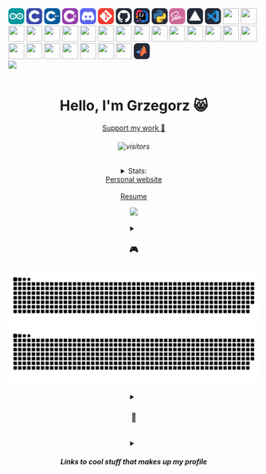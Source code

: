 <!-- individual links and https://simpleicons.org/ !-->

<div>
<img height="32" width="32" src="https://github.com/Jirafey/Jirafey/blob/main/images/Arduino.svg" />
<img height="32" width="32" src="https://github.com/Jirafey/Jirafey/blob/main/images/C.svg" />
<img height="32" width="32" src="https://github.com/Jirafey/Jirafey/blob/main/images/CPP.svg" />
<img height="32" width="32" src="https://github.com/Jirafey/Jirafey/blob/main/images/CS.svg" />
<img height="32" width="32" src="https://github.com/Jirafey/Jirafey/blob/main/images/Discord.svg" />
<img height="32" width="32" src="https://github.com/Jirafey/Jirafey/blob/main/images/Git.svg" />
<img height="32" width="32" src="https://github.com/Jirafey/Jirafey/blob/main/images/Github-Dark.svg" />
<img height="32" width="32" src="https://github.com/Jirafey/Jirafey/blob/main/images/Idea-Dark.svg" />
<img height="32" width="32" src="https://github.com/Jirafey/Jirafey/blob/main/images/Python-Dark.svg" />
<img height="32" width="32" src="https://github.com/Jirafey/Jirafey/blob/main/images/Sass.svg" />
<img height="32" width="32" src="https://github.com/Jirafey/Jirafey/blob/main/images/Vercel-Dark.svg" />
<img height="32" width="32" src="https://github.com/Jirafey/Jirafey/blob/main/images/VSCode-Dark.svg" />

  

<img height="32" width="32" src="https://cdn.simpleicons.org/github/" />
<img height="32" width="32" src="https://cdn.simpleicons.org/stackoverflow/" />
<img height="32" width="32" src="https://cdn.simpleicons.org/clion/" />
<img height="32" width="32" src="https://cdn.simpleicons.org/vercel/" />
<img height="32" width="32" src="https://cdn.simpleicons.org/python/" />
<img height="32" width="32" src="https://cdn.simpleicons.org/c/" />
<img height="32" width="32" src="https://cdn.simpleicons.org/c++/" />
<img height="32" width="32" src="https://cdn.simpleicons.org/HTML5/" />
<img height="32" width="32" src="https://cdn.simpleicons.org/CSS3/" />
<img height="32" width="32" src="https://cdn.simpleicons.org/LinkedIn/" />
<img height="32" width="32" src="https://cdn.simpleicons.org/git/" />
<img height="32" width="32" src="https://cdn.simpleicons.org/markdown/" />  
<img height="32" width="32" src="https://grzegorzkmita.com/images/email.png" />
<img height="32" width="32" src="https://cdn.simpleicons.org/PyCharm/" />
<img height="32" width="32" src="https://cdn.simpleicons.org/discord/" />  
<img height="32" width="32" src="https://cdn.simpleicons.org/Unity/" />  
<img height="32" width="32" src="https://cdn.simpleicons.org/Itch.io/" />  
<img height="32" width="32" src="https://cdn.simpleicons.org/BuyMeACoffee/" />  
<img height="32" width="32" src="https://cdn.simpleicons.org/VisualStudioCode/" />
<img height="32" width="32" src="https://cdn.simpleicons.org/JavaScript/" />
<img height="32" width="32" src="https://cdn.simpleicons.org/Rust/" />
<img height="32" width="32" src="https://cdn.simpleicons.org/CSharp/" />
<img height="32" width="32" src="https://cdn.simpleicons.org/VisualStudio/" />
<img height="32" width="32" src="https://raw.githubusercontent.com/tandpfun/skill-icons/main/icons/Matlab-Dark.svg" />  
</div>
<div align="center">
<img src="https://media1.giphy.com/media/OfgFXNVi8gnEXvbske/giphy.gif" height="50" align="left"/><br><br>

# Hello, I'm Grzegorz 😸 <br> 
</div>
<div align="center">
<a href="https://www.buymeacoffee.com/jirafey"> Support my work 💛</a>
  
###### ![visitors](https://vbr.wocr.tk/badge?page_id=Jirafey.Jirafey&lcolor=F4E892&color=F0CD7B&style=for-the-badge&logo=Github&logoColor=000000)  
<details>
<summary>Stats:</summary>
<img src="https://github-readme-stats-k4xr.vercel.app/api/top-langs/?username=Jirafey&langs_count=4&layout=compact&bg_color=20,f4e892,f1ce7d,f5e58d,f0cd7b,f0cd7b&title_color=4B311A&text_color=000&count_private=true&hide_border=true"count_private=true&theme=deafult" style="width: 50%; max-width: 50%; min-width: 50%;">
<img alt="GitHub stats" src="https://github-readme-stats-k4xr.vercel.app/api?username=Jirafey&hide=prs&bg_color=80,f0cd7b,f1ce7d,f5e58d,f4e892,81613a,f2cf7b&title_color=4B311A&text_color=000&count_private=true&hide_border=true" style="width: 50%; max-width: 50%; min-width: 50%;">
</details>
<a href="https://grzegorzkmita.com">Personal website</a>
</div><br>                    
<div align="center">
  <a href="grzegorz-kmita-resume.pdf">Resume</a>
<p align="center"> 
  <a href="grzegorz-kmita-resume.pdf">
    <img src="https://skillicons.dev/icons?i=git,vercel,linkedin,github,stackoverflow,vscode,python,c,cpp,html,css,md,discord,matlab" />
  </a>
</p>
  </div>
<div align="center">
<details>
<summary><h3>🎮</h3></summary>
<a href="https://jirafey.itch.io/teacup-adventure"><img src="https://user-images.githubusercontent.com/97115044/211327111-82001490-b05e-4cc1-87bb-ad0317351ab4.png" padding="10px"/></a>

<div align="center">
<a href="https://jirafey.itch.io/squaremadness"><img src="https://user-images.githubusercontent.com/97115044/211327312-3b9ac0c9-104e-47ea-8d88-8d65bfbba1d8.png" padding="10px"/> </a>


                   

<a href="https://jirafey.itch.io/pong"><img src="https://user-images.githubusercontent.com/97115044/211326562-7d06b0e3-c40f-4eed-a733-687e071a8565.png" padding="10px"/> </a> 


</details>
  </div>
  
![github contribution grid snake animation](https://raw.githubusercontent.com/Jirafey/Jirafey/output/github-contribution-grid-snake-dark.svg#gh-dark-mode-only)![github contribution grid snake animation](https://raw.githubusercontent.com/Jirafey/Jirafey/output/github-contribution-grid-snake.svg#gh-light-mode-only)
<div align ="center">
<details>
<summary><h3>💬 </h3></summary>



Polish - Native <br>
English - C1 <br>
Chinese (Mandarin) - B1 <br>
German - A2 <br>
Dutch - A1 <br>

</div>
</details><br>
<div align ="center">
<details>
<summary> <h5> Links to cool stuff that makes up my profile</h5> </summary>


[`Gradient Github Stats`](https://github.com/anuraghazra/github-readme-stats#readme)

[`Github contributions snake`](https://github.com/Platane/snk#readme)

[`Skill icons`](https://github.com/tandpfun/skill-icons#readme)

[`Running cat GIF creator`](https://giphy.com/otajaider)
                    
[`Simple icons`](https://github.com/simple-icons/simple-icons#readme)
</div>                                                                                                                         
</details>
